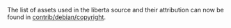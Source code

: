 The list of assets used in the liberta source and their attribution can now be found in [contrib/debian/copyright](../contrib/debian/copyright).
